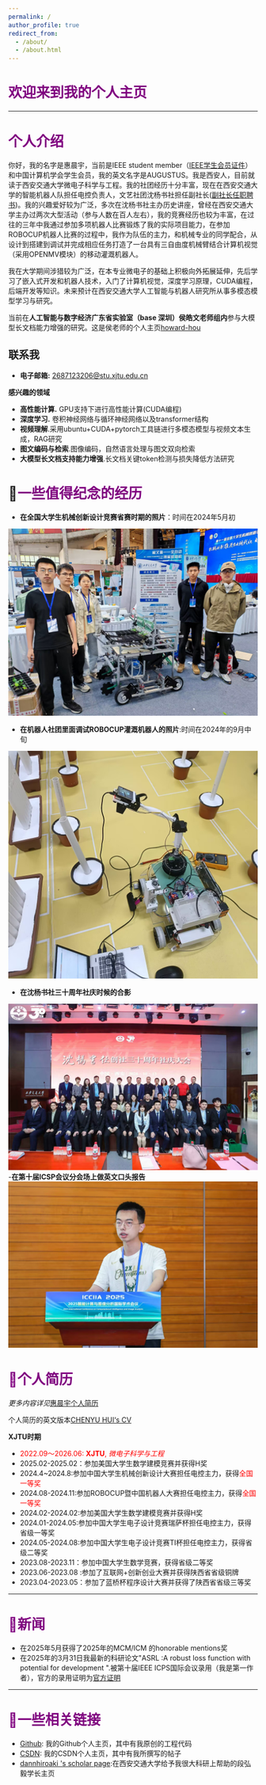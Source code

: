 ```yaml
---
permalink: /
author_profile: true
redirect_from: 
  - /about/
  - /about.html
---
```

<style>
  .md-typeset h1,
  .md-content__button {
    display: none;
  }
</style>
# <font color=purple>欢迎来到我的个人主页</font>



---

# <font color=purple>个人介绍</font>

你好，我的名字是惠晨宇，当前是IEEE student member（[IEEE学生会员证件](https://raw.githubusercontent.com/DANNHIROAKI/New-Picture-Bed/main/img/IEEE%20student%20member.jpg)）和中国计算机学会学生会员，我的英文名字是AUGUSTUS。我是西安人，目前就读于西安交通大学微电子科学与工程。我的社团经历十分丰富，现在在西安交通大学的智能机器人队担任电控负责人，文艺社团沈杨书社担任副社长([副社长任职聘书](https://raw.githubusercontent.com/DANNHIROAKI/New-Picture-Bed/main/img/沈杨书社聘书.jpg))。我的兴趣爱好较为广泛，多次在沈杨书社主办历史讲座，曾经在西安交通大学主办过两次大型活动（参与人数在百人左右），我的竞赛经历也较为丰富，在过往的三年中我通过参加多项机器人比赛锻炼了我的实际项目能力，在参加ROBOCUP机器人比赛的过程中，我作为队伍的主力，和机械专业的同学配合，从设计到搭建到调试并完成相应任务打造了一台具有三自由度机械臂结合计算机视觉（采用OPENMV模块）的移动灌溉机器人。

我在大学期间涉猎较为广泛，在本专业微电子的基础上积极向外拓展延伸，先后学习了嵌入式开发和机器人技术，入门了计算机视觉，深度学习原理，CUDA编程，后端开发等知识。未来预计在西安交通大学人工智能与机器人研究所从事多模态模型学习与研究。

当前在**人工智能与数字经济广东省实验室（base 深圳）侯皓文老师组内**参与大模型长文档能力增强的研究。这是侯老师的个人主页[howard-hou]( https://howard-hou.github.io/)

## **联系我**

- **电子邮箱:** 2687123206@stu.xjtu.edu.cn

**感兴趣的领域**  

- **高性能计算.** GPU支持下进行高性能计算(CUDA编程)
- **深度学习.** 卷积神经网络与循环神经网络以及transformer结构
- **视频理解**.采用ubuntu+CUDA+pytorch工具链进行多模态模型与视频文本生成，RAG研究
- **图文编码与检索**.图像编码，自然语言处理与图文双向检索
- **大模型长文档支持能力增强**.长文档关键token检测与损失降低方法研究

# 👤<font color=purple>一些值得纪念的经历</font>

- **在全国大学生机械创新设计竞赛省赛时期的照片**：时间在2024年5月初

![机创](https://raw.githubusercontent.com/DANNHIROAKI/New-Picture-Bed/main/img/机创.jpg)

- **在机器人社团里面调试ROBOCUP灌溉机器人的照片**:时间在2024年的9月中旬

![robocup](https://raw.githubusercontent.com/DANNHIROAKI/New-Picture-Bed/main/img/robocup.jpg)

- **在沈杨书社三十周年社庆时候的合影**

![三十周年社庆](https://raw.githubusercontent.com/DANNHIROAKI/New-Picture-Bed/main/img/三十周年社庆.jpg)
-**在第十届ICSP会议分会场上做英文口头报告**
![ICSP](https://raw.githubusercontent.com/DANNHIROAKI/New-Picture-Bed/main/img/ICSP.jpg)

# <font color=purple>📇个人简历</font>

*更多内容详见*[惠晨宇个人简历](https://raw.githubusercontent.com/DANNHIROAKI/New-Picture-Bed/main/img/我的个人简历.pdf)

个人简历的英文版本[CHENYU HUI‘s CV](https://raw.githubusercontent.com/DANNHIROAKI/New-Picture-Bed/main/img/CHENYUHUI331.pdf)

**XJTU时期** 

- <span style="color: red;">2022.09～2026.06: **XJTU**, *微电子科学与工程*</span> 
- 2025.02-2025.02：参加美国大学生数学建模竞赛并获得H奖
- 2024.4~2024.8:参加中国大学生机械创新设计大赛担任电控主力，获得<font color=red>全国一等奖</font>
- 2024.08-2024.11:参加ROBOCUP暨中国机器人大赛担任电控主力，获得<font color=red>全国一等奖</font>
- 2024.02-2024.02:参加美国大学生数学建模竞赛并获得H奖
- 2024.01-2024.05:参加中国大学生电子设计竞赛瑞萨杯担任电控主力，获得省级一等奖
- 2024.05-2024.08:参加中国大学生电子设计竞赛TI杯担任电控主力，获得省级二等奖
- 2023.08-2023.11：参加中国大学生数学竞赛，获得省级二等奖
- 2023.06-2023.08 :参加了互联网+创新创业大赛并获得陕西省省级铜牌
- 2023.04-2023.05：参加了蓝桥杯程序设计大赛并获得了陕西省省级三等奖

---

# <font color=purple>📢新闻</font>

- 在2025年5月获得了2025年的MCM/ICM 的honorable mentions奖
- 在2025年的3月31日我最新的科研论文"ASRL :A robust loss function with potential for development ".被第十届IEEE ICPS国际会议录用（我是第一作者），官方的录用证明为[官方证明](https://raw.githubusercontent.com/DANNHIROAKI/New-Picture-Bed/main/img/1_论文录用通知.pdf)

---

# <font color=purple>🔗一些相关链接</font>

-  [Github](https://github.com/nanfangxiansheng): 我的Github个人主页，其中有我原创的工程代码
-  [CSDN](https://blog.csdn.net/weixin_74277223?type=blog): 我的CSDN个人主页，其中有我所撰写的帖子
-  [dannhiroaki 's scholar page](https://dannhiroaki.github.io/):在西安交通大学给予我很大科研上帮助的段弘毅学长主页

 



